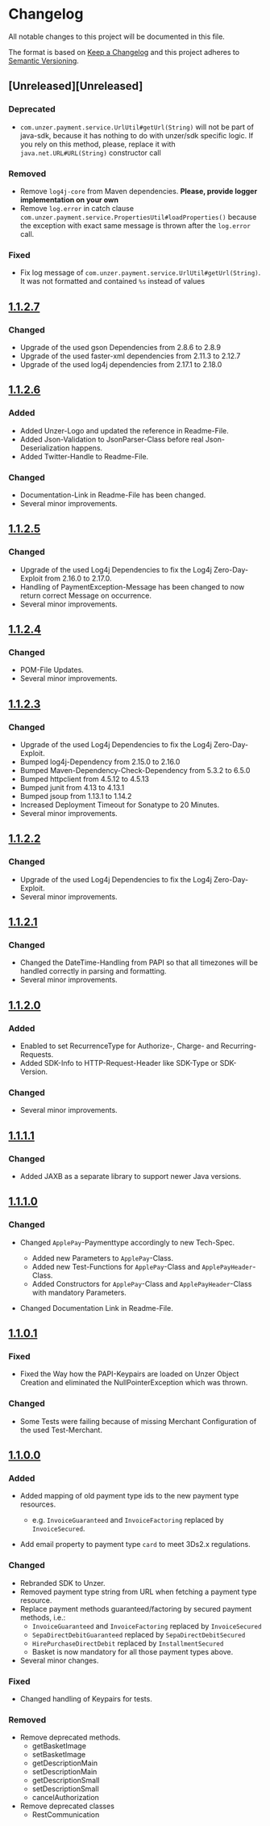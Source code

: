 # Changelog

All notable changes to this project will be documented in this file.

The format is based on [Keep a Changelog](http://keepachangelog.com/en/1.0.0/)
and this project adheres
to [Semantic Versioning](http://semver.org/spec/v2.0.0.html).

## [Unreleased][Unreleased]

### Deprecated

* `com.unzer.payment.service.UrlUtil#getUrl(String)` will not be part of
  java-sdk,
  because it has nothing to do with unzer/sdk specific logic. If you rely on
  this method, please, replace it
  with `java.net.URL#URL(String)` constructor call

### Removed

* Remove `log4j-core` from Maven dependencies. **Please, provide logger
  implementation on your own**
* Remove `log.error` in catch
  clause `com.unzer.payment.service.PropertiesUtil#loadProperties()` because the
  exception
  with exact same message is thrown after the `log.error` call.

### Fixed

* Fix log message of `com.unzer.payment.service.UrlUtil#getUrl(String)`. It was
  not formatted and contained `%s` instead
  of values

## [1.1.2.7][1.1.2.7]

### Changed

* Upgrade of the used gson Dependencies from 2.8.6 to 2.8.9
* Upgrade of the used faster-xml dependencies from 2.11.3 to 2.12.7
* Upgrade of the used log4j dependencies from 2.17.1 to 2.18.0

## [1.1.2.6][1.1.2.6]

### Added

* Added Unzer-Logo and updated the reference in Readme-File.
* Added Json-Validation to JsonParser-Class before real Json-Deserialization
  happens.
* Added Twitter-Handle to Readme-File.

### Changed

* Documentation-Link in Readme-File has been changed.
* Several minor improvements.

## [1.1.2.5][1.1.2.5]

### Changed

* Upgrade of the used Log4j Dependencies to fix the Log4j Zero-Day-Exploit from
  2.16.0 to 2.17.0.
* Handling of PaymentException-Message has been changed to now return correct
  Message on occurrence.
* Several minor improvements.

## [1.1.2.4][1.1.2.4]

### Changed

* POM-File Updates.
* Several minor improvements.

## [1.1.2.3][1.1.2.3]

### Changed

* Upgrade of the used Log4j Dependencies to fix the Log4j Zero-Day-Exploit.
* Bumped log4j-Dependency from 2.15.0 to 2.16.0
* Bumped Maven-Dependency-Check-Dependency from 5.3.2 to 6.5.0
* Bumped httpclient from 4.5.12 to 4.5.13
* Bumped junit from 4.13 to 4.13.1
* Bumped jsoup from 1.13.1 to 1.14.2
* Increased Deployment Timeout for Sonatype to 20 Minutes.
* Several minor improvements.

## [1.1.2.2][1.1.2.2]

### Changed

* Upgrade of the used Log4j Dependencies to fix the Log4j Zero-Day-Exploit.
* Several minor improvements.

## [1.1.2.1][1.1.2.1]

### Changed

* Changed the DateTime-Handling from PAPI so that all timezones will be handled
  correctly in parsing and formatting.
* Several minor improvements.

## [1.1.2.0][1.1.2.0]

### Added

* Enabled to set RecurrenceType for Authorize-, Charge- and Recurring-Requests.
* Added SDK-Info to HTTP-Request-Header like SDK-Type or SDK-Version.

### Changed

* Several minor improvements.

## [1.1.1.1][1.1.1.1]

### Changed

* Added JAXB as a separate library to support newer Java versions.

## [1.1.1.0][1.1.1.0]

### Changed

* Changed `ApplePay`-Paymenttype accordingly to new Tech-Spec.
  * Added new Parameters to `ApplePay`-Class.
  * Added new Test-Functions for `ApplePay`-Class and `ApplePayHeader`-Class.
  * Added Constructors for `ApplePay`-Class and `ApplePayHeader`-Class with
    mandatory Parameters.

* Changed Documentation Link in Readme-File.

## [1.1.0.1][1.1.0.1]

### Fixed

* Fixed the Way how the PAPI-Keypairs are loaded on Unzer Object Creation and
  eliminated the NullPointerException which
  was thrown.

### Changed

* Some Tests were failing because of missing Merchant Configuration of the used
  Test-Merchant.

## [1.1.0.0][1.1.0.0]

### Added

* Added mapping of old payment type ids to the new payment type resources.
  * e.g. `InvoiceGuaranteed` and `InvoiceFactoring` replaced
    by `InvoiceSecured`.

* Add email property to payment type `card` to meet 3Ds2.x regulations.

### Changed

* Rebranded SDK to Unzer.
* Removed payment type string from URL when fetching a payment type resource.
* Replace payment methods guaranteed/factoring by secured payment methods, i.e.:
  * `InvoiceGuaranteed` and `InvoiceFactoring` replaced by `InvoiceSecured`
  * `SepaDirectDebitGuaranteed` replaced by `SepaDirectDebitSecured`
  * `HirePurchaseDirectDebit` replaced by `InstallmentSecured`
  * Basket is now mandatory for all those payment types above.
* Several minor changes.

### Fixed

* Changed handling of Keypairs for tests.

### Removed

* Remove deprecated methods.
  * getBasketImage
  * setBasketImage
  * getDescriptionMain
  * setDescriptionMain
  * getDescriptionSmall
  * setDescriptionSmall
  * cancelAuthorization
* Remove deprecated classes
  * RestCommunication

[1.1.2.7]: http://github.com/unzerdev/java-sdk/compare/1.1.2.6..1.1.2.7

[1.1.2.6]: http://github.com/unzerdev/java-sdk/compare/1.1.2.5..1.1.2.6

[1.1.2.5]: http://github.com/unzerdev/java-sdk/compare/1.1.2.4..1.1.2.5

[1.1.2.4]: http://github.com/unzerdev/java-sdk/compare/1.1.2.3..1.1.2.4

[1.1.2.3]: http://github.com/unzerdev/java-sdk/compare/1.1.2.2..1.1.2.3

[1.1.2.2]: http://github.com/unzerdev/java-sdk/compare/1.1.2.1..1.1.2.2

[1.1.2.1]: http://github.com/unzerdev/java-sdk/compare/1.1.2.0..1.1.2.1

[1.1.2.0]: http://github.com/unzerdev/java-sdk/compare/1.1.1.1..1.1.2.0

[1.1.1.1]: http://github.com/unzerdev/java-sdk/compare/1.1.1.0..1.1.1.1

[1.1.1.0]: http://github.com/unzerdev/java-sdk/compare/1.1.0.1..1.1.1.0

[1.1.0.1]: http://github.com/unzerdev/java-sdk/compare/1.1.0.0..1.1.0.1

[1.1.0.0]: http://github.com/unzerdev/java-sdk/compare/c45ad44972e4a96b30b0744f5b70734f2122f142..1.1.0.0
